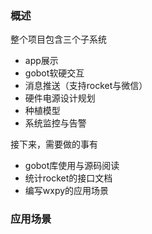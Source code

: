 ### 概述

整个项目包含三个子系统

* app展示
* gobot软硬交互
* 消息推送（支持rocket与微信）
* 硬件电源设计规划
* 种植模型
* 系统监控与告警

接下来，需要做的事有

* gobot库使用与源码阅读
* 统计rocket的接口文档
* 编写wxpy的应用场景

### 应用场景

